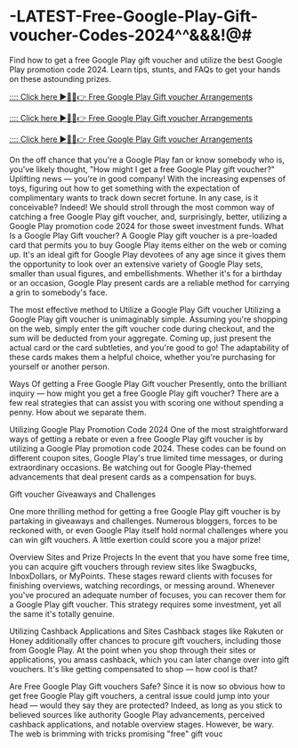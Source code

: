 # -LATEST-Free-Google-Play-Gift-voucher-Codes-2024^^&&&!@#

Find how to get a free Google Play gift voucher and utilize the best Google Play promotion code 2024. Learn tips, stunts, and FAQs to get your hands on these astounding prizes.

[:::: Click here ►🔴✅👉 Free Google Play Gift voucher Arrangements](https://topoffersgetnow.com/adblu506165416/)

[:::: Click here ►🔴✅👉 Free Google Play Gift voucher Arrangements](https://topoffersgetnow.com/adblu506165416/)

[:::: Click here ►🔴✅👉 Free Google Play Gift voucher Arrangements](https://topoffersgetnow.com/adblu506165416/)

On the off chance that you're a Google Play fan or know somebody who is, you've likely thought, "How might I get a free Google Play gift voucher?" Uplifting news — you're in good company! With the increasing expenses of toys, figuring out how to get something with the expectation of complimentary wants to track down secret fortune. In any case, is it conceivable? Indeed! We should stroll through the most common way of catching a free Google Play gift voucher, and, surprisingly, better, utilizing a Google Play promotion code 2024 for those sweet investment funds.
What Is a Google Play Gift voucher?
A Google Play gift voucher is a pre-loaded card that permits you to buy Google Play items either on the web or coming up. It's an ideal gift for Google Play devotees of any age since it gives them the opportunity to look over an extensive variety of Google Play sets, smaller than usual figures, and embellishments. Whether it's for a birthday or an occasion, Google Play present cards are a reliable method for carrying a grin to somebody's face.

The most effective method to Utilize a Google Play Gift voucher
Utilizing a Google Play gift voucher is unimaginably simple. Assuming you're shopping on the web, simply enter the gift voucher code during checkout, and the sum will be deducted from your aggregate. Coming up, just present the actual card or the card subtleties, and you're good to go! The adaptability of these cards makes them a helpful choice, whether you're purchasing for yourself or another person.

Ways Of getting a Free Google Play Gift voucher
Presently, onto the brilliant inquiry — how might you get a free Google Play gift voucher? There are a few real strategies that can assist you with scoring one without spending a penny. How about we separate them.

Utilizing Google Play Promotion Code 2024 One of the most straightforward ways of getting a rebate or even a free Google Play gift voucher is by utilizing a Google Play promotion code 2024. These codes can be found on different coupon sites, Google Play's true limited time messages, or during extraordinary occasions. Be watching out for Google Play-themed advancements that deal present cards as a compensation for buys.

Gift voucher Giveaways and Challenges

One more thrilling method for getting a free Google Play gift voucher is by partaking in giveaways and challenges. Numerous bloggers, forces to be reckoned with, or even Google Play itself hold normal challenges where you can win gift vouchers. A little exertion could score you a major prize!

Overview Sites and Prize Projects
In the event that you have some free time, you can acquire gift vouchers through review sites like Swagbucks, InboxDollars, or MyPoints. These stages reward clients with focuses for finishing overviews, watching recordings, or messing around. Whenever you've procured an adequate number of focuses, you can recover them for a Google Play gift voucher. This strategy requires some investment, yet all the same it's totally genuine.

Utilizing Cashback Applications and Sites
Cashback stages like Rakuten or Honey additionally offer chances to procure gift vouchers, including those from Google Play. At the point when you shop through their sites or applications, you amass cashback, which you can later change over into gift vouchers. It's like getting compensated to shop — how cool is that?

Are Free Google Play Gift vouchers Safe?
Since it is now so obvious how to get free Google Play gift vouchers, a central issue could jump into your head — would they say they are protected? Indeed, as long as you stick to believed sources like authority Google Play advancements, perceived cashback applications, and notable overview stages. However, be wary. The web is brimming with tricks promising "free" gift vouc
